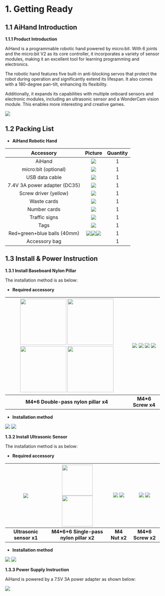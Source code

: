 # 1. Getting Ready

## 1.1 AiHand Introduction

**1.1.1 Product Introduction**

AiHand is a programmable robotic hand powered by micro:bit. With 6 joints and the micro:bit V2 as its core controller, it incorporates a variety of sensor modules, making it an excellent tool for learning programming and electronics.

The robotic hand features five built-in anti-blocking servos that protect the robot during operation and significantly extend its lifespan. It also comes with a 180-degree pan-tilt, enhancing its flexibility.

Additionally, it expands its capabilities with multiple onboard sensors and electronic modules, including an ultrasonic sensor and a WonderCam vision module. This enables more interesting and creative games.

<img class="common_img" src="../_static/media/chapter_1/section_1/media/image2.png"   />

## 1.2 Packing List

- **AiHand Robotic Hand**

|        **Accessory**         |                         **Picture**                          | **Quantity** |
| :--------------------------: | :----------------------------------------------------------: | :----------: |
|            AiHand            | <img   src="../_static/media/chapter_1/section_1/media/image2.png"   /> |      1       |
|     micro:bit (optional)     | <img   src="../_static/media/chapter_1/section_1/media/image3.png"   /> |      1       |
|        USB data cable        | <img   src="../_static/media/chapter_1/section_1/media/image4.png"  /> |      1       |
| 7.4V 3A power adapter (DC35) | <img   src="../_static/media/chapter_1/section_1/media/image5.png"  /> |      1       |
|    Screw driver (yellow)     | <img   src="../_static/media/chapter_1/section_1/media/image6.png"  /> |      1       |
|         Waste cards          | <img   src="../_static/media/chapter_1/section_1/media/image7.png"  /> |      1       |
|         Number cards         | <img   src="../_static/media/chapter_1/section_1/media/image8.png"  /> |      1       |
|        Traffic signs         | <img   src="../_static/media/chapter_1/section_1/media/image9.png"  /> |      1       |
|             Tags             | <img   src="../_static/media/chapter_1/section_1/media/image10.png"  /> |      1       |
| Red+green+blue balls (40mm)  | <img   src="../_static/media/chapter_1/section_1/media/image11.png"  /><img   src="../_static/media/chapter_1/section_1/media/image12.png"  /><img   src="../_static/media/chapter_1/section_1/media/image13.png"  /> |      1       |
|        Accessory bag         |                                                              |      1       |

## 1.3 Install & Power Instruction

**1.3.1 Install Baseboard Nylon Pillar**

The installation method is as below:

* **Required accessory**

| <img   src="../_static/media/chapter_1/section_2/media/image2.jpeg"  width="150px" /> <img   src="../_static/media/chapter_1/section_2/media/image2.jpeg" width="150px"  /> <img   src="../_static/media/chapter_1/section_2/media/image2.jpeg" width="150px"  /> <img   src="../_static/media/chapter_1/section_2/media/image2.jpeg" width="150px"  /> | <img   src="../_static/media/chapter_1/section_2/media/image3.png"   /> <img   src="../_static/media/chapter_1/section_2/media/image3.png"   /> <img   src="../_static/media/chapter_1/section_2/media/image3.png"   /> <img   src="../_static/media/chapter_1/section_2/media/image3.png"   /> |
| :----------------------------------------------------------: | :----------------------------------------------------------: |
|            **M4\*6 Double-pass nylon pillar x4**             |                      **M4\*6 Screw x4**                      |

* **Installation method**

<img class="common_img" src="../_static/media/chapter_1\section_2\media\image4.png"   />

<img class="common_img" src="../_static/media/chapter_1\section_2\media\image5.png"   />

**1.3.2 Install Ultrasonic Sensor**

The installation method is as below:

* **Required accessory**

| <img   src="../_static/media/chapter_1/section_2/media/image6.png"   /> | <img   src="../_static/media/chapter_1/section_2/media/image7.jpeg"  width="100px" /> <img   src="../_static/media/chapter_1/section_2/media/image7.jpeg"   width="100px" /> | <img   src="../_static/media/chapter_1/section_2/media/image8.png"   /> <img   src="../_static/media/chapter_1/section_2/media/image8.png"   /> | <img   src="../_static/media/chapter_1/section_2/media/image3.png"   /> <img   src="../_static/media/chapter_1/section_2/media/image3.png"   /> |
| :----------------------------------------------------------: | :----------------------------------------------------------: | :----------------------------------------------------------: | :----------------------------------------------------------: |
|                   **Ultrasonic sensor x1**                   |           **M4\*6+6 Single-pass nylon pillar x2**            |                        **M4 Nut x2**                         |                      **M4\*6 Screw x2**                      |

* **Installation method**

<img class="common_img" src="../_static/media/chapter_1\section_2\media\image9.png"   />

<img class="common_img" src="../_static/media/chapter_1\section_2\media\image10.png"   />

**1.3.3 Power Supply Instruction**

AiHand is powered by a 7.5V 3A power adapter as shown below:

<img class="common_img"  src="../_static/media/chapter_1/section_2/media/image12.png"   />